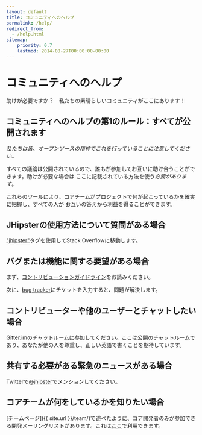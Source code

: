 ```yaml
---
layout: default
title: コミュニティへのヘルプ
permalink: /help/
redirect_from:
  - /help.html
sitemap:
    priority: 0.7
    lastmod: 2014-08-27T00:00:00-00:00
---
```


# <i class="fa fa-group"></i> コミュニティへのヘルプ

助けが必要ですか？　私たちの素晴らしいコミュニティがここにあります！

## コミュニティへのヘルプの第1のルール：すべてが公開されます

_私たちは皆、オープンソースの精神でこれを行っていることに注意してください。_

すべての議論は公開されているので、誰もが参加してお互いに助け合うことができます。助けが必要な場合は
ここに記載されている方法を使う*必要があります*。

これらのツールにより、コアチームがプロジェクトで何が起こっているかを確実に把握し、すべての人が
お互いの答えから利益を得ることができます。

## JHipsterの使用方法について質問がある場合

["jhipster"](http://stackoverflow.com/tags/jhipster)タグを使用してStack Overflowに移動します。

## バグまたは機能に関する要望がある場合

まず、[コントリビューションガイドライン](https://github.com/jhipster/generator-jhipster/blob/main/CONTRIBUTING.md)をお読みください。

次に、[bug tracker](https://github.com/jhipster/generator-jhipster/issues/new/choose)にチケットを入力すると、問題が解決します。

## コントリビューターや他のユーザーとチャットしたい場合

[Gitter.im](https://gitter.im/jhipster/generator-jhipster)のチャットルームに参加してください。ここは公開のチャットルームであり、あなたが他の人を尊重し、正しい英語で書くことを期待しています。

## 共有する必要がある緊急のニュースがある場合

Twitterで[@jhipster](https://twitter.com/jhipster)でメンションしてください。

## コアチームが何をしているかを知りたい場合

[チームページ]({{ site.url }}/team/)で述べたように、コア開発者のみが参加できる開発メーリングリストがあります。これは[ここ](https://groups.google.com/forum/?hl=en#!forum/jhipster-dev)で利用できます。
